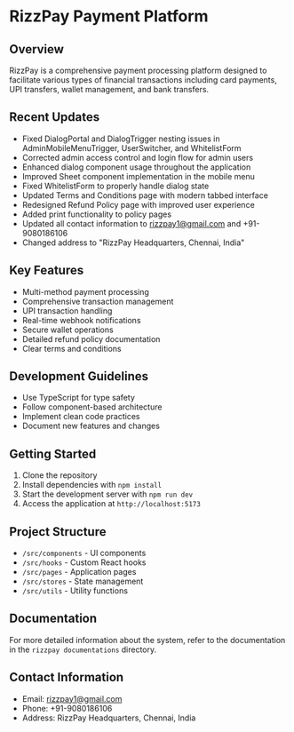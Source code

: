
# RizzPay Payment Platform

## Overview

RizzPay is a comprehensive payment processing platform designed to facilitate various types of financial transactions including card payments, UPI transfers, wallet management, and bank transfers.

## Recent Updates

- Fixed DialogPortal and DialogTrigger nesting issues in AdminMobileMenuTrigger, UserSwitcher, and WhitelistForm
- Corrected admin access control and login flow for admin users
- Enhanced dialog component usage throughout the application
- Improved Sheet component implementation in the mobile menu
- Fixed WhitelistForm to properly handle dialog state
- Updated Terms and Conditions page with modern tabbed interface
- Redesigned Refund Policy page with improved user experience
- Added print functionality to policy pages
- Updated all contact information to rizzpay1@gmail.com and +91-9080186106
- Changed address to "RizzPay Headquarters, Chennai, India"

## Key Features

- Multi-method payment processing
- Comprehensive transaction management
- UPI transaction handling
- Real-time webhook notifications
- Secure wallet operations
- Detailed refund policy documentation
- Clear terms and conditions

## Development Guidelines

- Use TypeScript for type safety
- Follow component-based architecture
- Implement clean code practices
- Document new features and changes

## Getting Started

1. Clone the repository
2. Install dependencies with `npm install`
3. Start the development server with `npm run dev`
4. Access the application at `http://localhost:5173`

## Project Structure

- `/src/components` - UI components
- `/src/hooks` - Custom React hooks
- `/src/pages` - Application pages
- `/src/stores` - State management
- `/src/utils` - Utility functions

## Documentation

For more detailed information about the system, refer to the documentation in the `rizzpay documentations` directory.

## Contact Information

- Email: rizzpay1@gmail.com
- Phone: +91-9080186106
- Address: RizzPay Headquarters, Chennai, India
